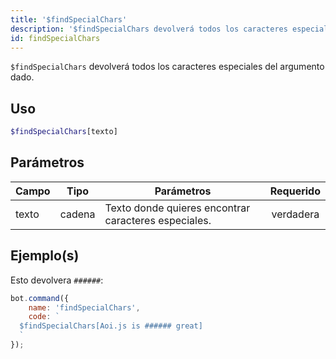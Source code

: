 ```yaml
---
title: '$findSpecialChars'
description: '$findSpecialChars devolverá todos los caracteres especiales del argumento dado.'
id: findSpecialChars
---
```


`$findSpecialChars` devolverá todos los caracteres especiales del argumento dado.

## Uso

```php
$findSpecialChars[texto]
```

## Parámetros

| Campo | Tipo   | Parámetros                                           | Requerido |
| ----- | ------ | ---------------------------------------------------- |:---------:|
| texto | cadena | Texto donde quieres encontrar caracteres especiales. | verdadera |

## Ejemplo(s)

Esto devolvera  `######`:

```javascript
bot.command({
    name: 'findSpecialChars',
    code: `
  $findSpecialChars[Aoi.js is ###### great]
  `
});
```
